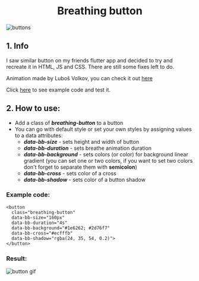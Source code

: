 <h1 align="center">Breathing button</h1>

![buttons](https://i.imgur.com/qApZMfX.gif)

## 1. Info
I saw similar button on my friends flutter app and decided to try and recreate it in HTML, JS and CSS. There are still some fixes left to do.

Animation made by Luboš Volkov, you can check it out [here](https://dribbble.com/shots/4653793-Empty-State-Animation)

Click [here](https://codepen.io/pawelkaczoruk/pen/MWYBRZm) to see example code and test it.

## 2. How to use:
* Add a class of ***breathing-button*** to a button
* You can go with default style or set your own styles by assigning values to a data attributes:
  * ***data-bb-size*** - sets height and width of button
  * ***data-bb-duration*** - sets breathe animation duration
  * ***data-bb-background*** - sets colors (or color) for background linear gradient (you can set one or two colors, if you want to set two colors don't forget to separate them with **semicolon**)
  * ***data-bb-cross*** - sets color of a cross
  * ***data-bb-shadow*** - sets color of a button shadow
  
### Example code:

    <button
      class="breathing-button"
      data-bb-size="160px"
      data-bb-duration="4s"
      data-bb-background="#1e6262; #2d76f7"
      data-bb-cross="#ecfffb"
      data-bb-shadow="rgba(24, 35, 54, 0.2)">
    </button>

### Result:
![button gif](https://i.imgur.com/YwfCDxq.gif)
